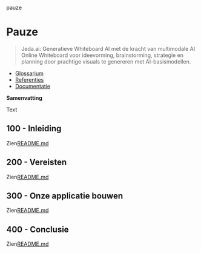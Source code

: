 pauze

# Pauze

> Jeda.ai: Generatieve Whiteboard AI met de kracht van multimodale AI Online Whiteboard voor ideevorming, brainstorming, strategie en planning door prachtige visuals te genereren met AI-basismodellen.

-   [Glossarium](./GLOSSARY.md)
-   [Referenties](./REFERENCES.md)
-   [Documentatie](./DOCUMENTATION.md)

**Samenvatting**

Text

## 100 - Inleiding

Zien[README.md](./100/README.md)

## 200 - Vereisten

Zien[README.md](./200/README.md)

## 300 - Onze applicatie bouwen

Zien[README.md](./300/README.md)

## 400 - Conclusie

Zien[README.md](./400/README.md)

